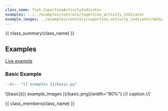 ```yaml
---
class_name: flet.CupertinoActivityIndicator
examples: ../../examples/controls/cupertino_activity_indicator
example_images: ../examples/controls/cupertino_activity_indicator/media
---
```


{{ class_summary(class_name) }}

## Examples

[Live example](https://flet-controls-gallery.fly.dev/displays/cupertinoactivityindicator)

### Basic Example

```python
--8<-- "{{ examples }}/basic.py"
```

![basic]({{ example_images }}/basic.png){width="80%"}
/// caption
///

{{ class_members(class_name) }}
